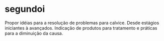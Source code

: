 # segundoi
Propor idéias para a resolução de problemas para calvice. Desde estágios iniciantes à avançados.
Indicação de produtos para tratamento e práticas para a diminuição da causa.

